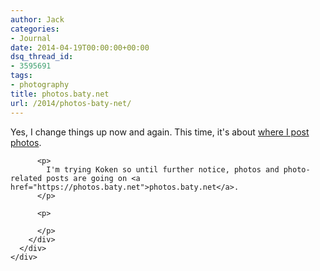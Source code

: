 ```yaml
---
author: Jack
categories:
- Journal
date: 2014-04-19T00:00:00+00:00
dsq_thread_id:
- 3595691
tags:
- photography
title: photos.baty.net
url: /2014/photos-baty-net/
---
```


<div>
  <div>
    <div>
      <div>
        <div>
          <p>
            Yes, I change things up now and again. This time, it's about <a href="https://photos.baty.net/essays/2014/04/where-im-posting-images/">where I post photos</a>. 
          </p>
          
          <p>
            I'm trying Koken so until further notice, photos and photo-related posts are going on <a href="https://photos.baty.net">photos.baty.net</a>.
          </p>
          
          <p>
             
          </p>
        </div>
      </div>
    </div>
  </div>
</div>